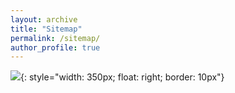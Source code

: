 ```yaml
---
layout: archive
title: "Sitemap"
permalink: /sitemap/
author_profile: true
---
```


![](/images/isf,png){: style="width: 350px; float: right; border: 10px"}
